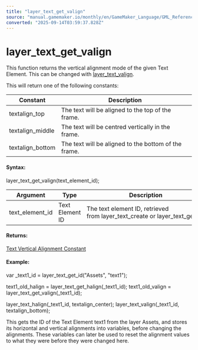 ```yaml
---
title: "layer_text_get_valign"
source: "manual.gamemaker.io/monthly/en/GameMaker_Language/GML_Reference/Asset_Management/Rooms/Text_Functions/layer_text_get_valign.htm"
converted: "2025-09-14T03:59:37.828Z"
---
```


# layer\_text\_get\_valign

This function returns the vertical alignment mode of the given Text Element. This can be changed with [layer\_text\_valign](layer_text_valign.md).

This will return one of the following constants:

| Constant | Description |
| --- | --- |
| textalign_top | The text will be aligned to the top of the frame. |
| textalign_middle | The text will be centred vertically in the frame. |
| textalign_bottom | The text will be aligned to the bottom of the frame. |

#### Syntax:

layer\_text\_get\_valign(text\_element\_id);

| Argument | Type | Description |
| --- | --- | --- |
| text_element_id | Text Element ID | The text element ID, retrieved from layer_text_create or layer_text_get_id. |

#### Returns:

[Text Vertical Alignment Constant](layer_text_valign.md)

#### Example:

var \_text1\_id = layer\_text\_get\_id("Assets", "text1");

text1\_old\_halign = layer\_text\_get\_halign(\_text1\_id);
text1\_old\_valign = layer\_text\_get\_valign(\_text1\_id);

layer\_text\_halign(\_text1\_id, textalign\_center);
layer\_text\_valign(\_text1\_id, textalign\_bottom);

This gets the ID of the Text Element text1 from the layer Assets, and stores its horizontal and vertical alignments into variables, before changing the alignments. These variables can later be used to reset the alignment values to what they were before they were changed here.